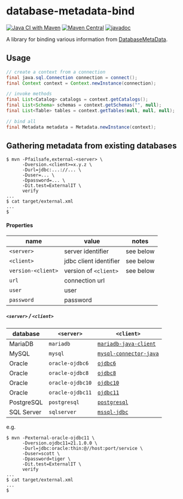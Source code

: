 # database-metadata-bind

[![Java CI with Maven](https://github.com/jinahya/database-metadata-bind/actions/workflows/maven.yml/badge.svg)](https://github.com/jinahya/database-metadata-bind/actions/workflows/maven.yml)
[![Maven Central](https://img.shields.io/maven-central/v/com.github.jinahya/database-metadata-bind)](https://search.maven.org/artifact/com.github.jinahya/database-metadata-bind)
[![javadoc](https://javadoc.io/badge2/com.github.jinahya/database-metadata-bind/javadoc.svg)](https://javadoc.io/doc/com.github.jinahya/database-metadata-bind)

A library for binding various information
from [DatabaseMetaData](http://docs.oracle.com/javase/8/docs/api/java/sql/DatabaseMetaData.html).

## Usage

```java
// create a context from a connection
final java.sql.Connection connection = connect();
final Context context = Context.newInstance(connection);

// invoke methods
final List<Catalog> catalogs = context.getCatalogs();
final List<Schema> schemas = context.getSchemas("", null);
final List<Table> tables = context.getTables(null, null, null);

// bind all
final Metadata metadata = Metadata.newInstance(context);
```

## Gathering metadata from existing databases

```shell
$ mvn -Pfailsafe,external-<server> \
      -Dversion.<client>=x.y.z \
      -Durl=jdbc:...://... \
      -Duser=... \
      -Dpassword=... \
      -Dit.test=ExternalIT \
      verify
...
$ cat target/external.xml
...
$
```

#### Properties

name              |value                 |notes
------------------|----------------------|-----------
`<server>`        |server identifier     |see below
`<client>`        |jdbc client identifier|see below
`version-<client>`| version of `<client>`|see below
`url`             |connection url        |
`user`            |user                  |
`password`        |password              |

##### `<server>` / `<client>`

database  |`<server>`      |`<client>`
----------|----------------|----------------------------------------------
MariaDB   |`mariadb`       |[`mariadb-java-client`][mariadb-java-client]
MySQL     |`mysql`         |[`mysql-connector-java`][mysql-connector-java]
Oracle    |`oracle-ojdbc6` |[`ojdbc6`][ojdbc6]
Oracle    |`oracle-ojdbc8` |[`ojdbc8`][ojdbc8]
Oracle    |`oracle-ojdbc10`|[`ojdbc10`][ojdbc10]
Oracle    |`oracle-ojdbc11`|[`ojdbc11`][ojdbc11]
PostgreSQL|`postgresql`    |[`postgresql`][postgresql]
SQL Server|`sqlserver`     |[`mssql-jdbc`][mysql-jdbc]

e.g.

```shell
$ mvn -Pexternal-oracle-ojdbc11 \
      -Dversion.ojdbc11=21.1.0.0 \
      -Durl=jdbc:oracle:thin:@//host:port/service \
      -Duser=scott \
      -Dpassword=tiger \
      -Dit.test=ExternalIT \
      verify
...
$ cat target/external.xml
...
$
```

[mariadb-java-client]: https://search.maven.org/artifact/org.mariadb.jdbc/mariadb-java-client

[mysql-connector-java]: https://search.maven.org/artifact/mysql/mysql-connector-java

[ojdbc6]: https://search.maven.org/artifact/com.oracle.database.jdbc/ojdbc6

[ojdbc8]: https://search.maven.org/artifact/com.oracle.database.jdbc/ojdbc8

[ojdbc10]: https://search.maven.org/artifact/com.oracle.database.jdbc/ojdbc10

[ojdbc11]: https://search.maven.org/artifact/com.oracle.database.jdbc/ojdbc11

[postgresql]: https://search.maven.org/artifact/org.postgresql/postgresql

[mysql-jdbc]: https://search.maven.org/artifact/com.microsoft.sqlserver/mssql-jdbc
